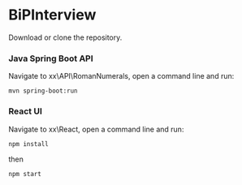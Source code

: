 # BiPInterview

Download or clone the repository.

### Java Spring Boot API
    
   Navigate to xx\API\RomanNumerals, open a command line and run:
   
    mvn spring-boot:run
  
### React UI

   Navigate to xx\React, open a command line and run: 
    
    npm install
    
   then 
    
    npm start
